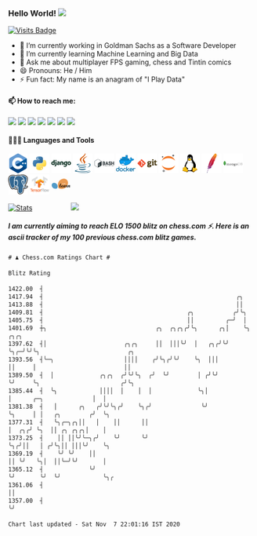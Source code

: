   ### Hello World!  <img src="https://github.com/sciencepal/sciencepal/blob/master/assets/Hi.gif" width="29px">
  [![Visits Badge](https://badges.pufler.dev/visits/sciencepal/sciencepal)](https://badges.pufler.dev/visits/sciencepal/sciencepal)
  
  - 🔭 I’m currently working in Goldman Sachs as a Software Developer
  - 🌱 I’m currently learning Machine Learning and Big Data
  - 💬 Ask me about multiplayer FPS gaming, chess and Tintin comics
  - 😄 Pronouns: He / Him
  - ⚡ Fun fact: My name is an anagram of "I Play Data"
  
  #### 📫 How to reach me:   
  [<img src="https://upload.wikimedia.org/wikipedia/commons/8/83/Steam_icon_logo.svg" width="3.5%"/>](https://steamcommunity.com/id/mongocds/)
  [<img src="https://github.com/sciencepal/sciencepal/blob/master/assets/discord-round.svg" width="3.5%"/>](https://discord.gg/MnUUbHe)
  [<img src="https://img.icons8.com/color/48/000000/twitter.png" width="3.5%"/>](https://twitter.com/sciencepal)
  [<img src="https://img.icons8.com/color/48/000000/linkedin.png" width="3.5%"/>](https://www.linkedin.com/in/adityapal1/)
  [<img src="https://img.icons8.com/fluent/48/000000/facebook-new.png" width="3.5%"/>](https://www.facebook.com/sciencepal/)
  [<img src="https://img.icons8.com/fluent/48/000000/instagram-new.png" width="3.5%"/>](https://www.instagram.com/aditya_sciencepal/)
  <a href="mailto:aditya.pal.science@gmail.com"> <img src="https://img.icons8.com/fluent/48/000000/gmail.png" width="3.5%"/> </a>
  
  #### 👨🏻‍💻 Languages and Tools <br />
  <code><img height="40" src="https://raw.githubusercontent.com/github/explore/80688e429a7d4ef2fca1e82350fe8e3517d3494d/topics/cpp/cpp.png"></code>
  <code><img height="40" src="https://raw.githubusercontent.com/github/explore/80688e429a7d4ef2fca1e82350fe8e3517d3494d/topics/python/python.png"></code>
  <code><img height="40" src="https://raw.githubusercontent.com/github/explore/80688e429a7d4ef2fca1e82350fe8e3517d3494d/topics/django/django.png"></code>
  <code><img height="40" src="https://raw.githubusercontent.com/github/explore/80688e429a7d4ef2fca1e82350fe8e3517d3494d/topics/java/java.png"></code>
  <code><img height="40" src="https://raw.githubusercontent.com/github/explore/80688e429a7d4ef2fca1e82350fe8e3517d3494d/topics/bash/bash.png"></code>
  <code><img height="40" src="https://raw.githubusercontent.com/github/explore/80688e429a7d4ef2fca1e82350fe8e3517d3494d/topics/docker/docker.png"></code>
  <code><img height="40" src="https://raw.githubusercontent.com/github/explore/80688e429a7d4ef2fca1e82350fe8e3517d3494d/topics/git/git.png"></code>
  <code><img height="40" src="https://raw.githubusercontent.com/github/explore/80688e429a7d4ef2fca1e82350fe8e3517d3494d/topics/jupyter-notebook/jupyter-notebook.png"></code>
  <code><img height="40" src="https://raw.githubusercontent.com/github/explore/80688e429a7d4ef2fca1e82350fe8e3517d3494d/topics/linux/linux.png"></code>
  <code><img height="40" src="https://raw.githubusercontent.com/github/explore/80688e429a7d4ef2fca1e82350fe8e3517d3494d/topics/maven/maven.png"></code>
  <code><img height="40" src="https://raw.githubusercontent.com/github/explore/80688e429a7d4ef2fca1e82350fe8e3517d3494d/topics/mongodb/mongodb.png"></code>
  <code><img height="40" src="https://raw.githubusercontent.com/github/explore/80688e429a7d4ef2fca1e82350fe8e3517d3494d/topics/postgresql/postgresql.png"></code>
  <code><img height="40" src="https://raw.githubusercontent.com/github/explore/80688e429a7d4ef2fca1e82350fe8e3517d3494d/topics/tensorflow/tensorflow.png"></code>
  <code><img height="40" src="https://raw.githubusercontent.com/github/explore/80688e429a7d4ef2fca1e82350fe8e3517d3494d/topics/scikit-learn/scikit-learn.png"></code>
  
  [![Stats](https://github-readme-stats.vercel.app/api?username=sciencepal&show_icons=true&theme=radical)](https://github-readme-stats.vercel.app/api?username=sciencepal&show_icons=true&theme=radical)&nbsp; &nbsp; &nbsp; &nbsp; &nbsp; &nbsp; &nbsp; &nbsp; &nbsp; &nbsp; <img src="https://github.com/sciencepal/sciencepal/blob/master/assets/saved.gif" width="195">
  
  ##### I am currently aiming to reach ELO 1500 blitz on chess.com ⚡. Here is an ascii tracker of my 100 previous chess.com blitz games.

  ```
  # ♟︎ Chess.com Ratings Chart #
  
  Blitz Rating

 1422.00  ┤
 1417.94  ┤                                                       ╭╮
 1413.88  ┤                                                       ││
 1409.81  ┤                                         ╭╮           ╭╯╰╮
 1405.75  ┤                                         ││         ╭─╯  │
 1401.69  ┼╮                               ╭╮  ╭╮╭╮╭╯╰╮      ╭╮│    ╰╮   ╭╮╭╮
 1397.62  ┤│                      ╭╮╭╮     ││  │││╰╯  │   ╭╮╭╯╰╯     ╰╮╭─╯╰╯╰╮                         ╭╮
 1393.56  ┤╰─╮                    ││││    ╭╯╰╮╭╯╰╯    ╰╮  │││         ││     │                         ││
 1389.50  ┤  │             ╭╮╭╮  ╭╯╰╯╰╮  ╭╯  ╰╯        │ ╭╯╰╯         ╰╯     ╰╮                       ╭╯╰╮
 1385.44  ┤  ╰╮            ││││  │    │  │             ╰╮│                    │      ╭─╮              │  │
 1381.38  ┤   │      ╭╮   ╭╯╰╯╰╮╭╯    ╰╮╭╯              ╰╯                    ╰╮     │ │   ╭╮        ╭╯  ╰╮
 1377.31  ┤   ╰╮╭─╮╭╮││   │    ││      ││                                      │  ╭╮╭╯ ╰╮  ││ ╭╮ ╭╮╭╮│    │
 1373.25  ┤    ││ ││╰╯╰─╮╭╯    ╰╯      ╰╯                                      ╰╮╭╯││   │ ╭╯╰╮││ │││╰╯    ╰╮
 1369.19  ┤    ╰╯ ╰╯    ││                                                      ││ ╰╯   ╰╮│  ││╰─╯╰╯       │
 1365.12  ┤             ╰╯                                                      ╰╯       ╰╯  ╰╯            ╰╮╭
 1361.06  ┤                                                                                                 ││
 1357.00  ┤                                                                                                 ╰╯

Chart last updated - Sat Nov  7 22:01:16 IST 2020  
  ```
  
